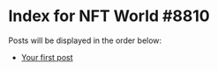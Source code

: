 # Index for NFT World #8810
Posts will be displayed in the order below:

- [Your first post](./001-first.md)

